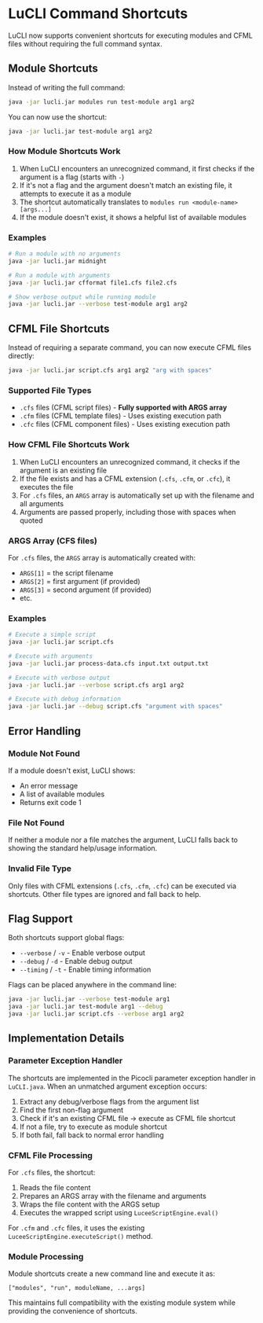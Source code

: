 # LuCLI Command Shortcuts

LuCLI now supports convenient shortcuts for executing modules and CFML files without requiring the full command syntax.

## Module Shortcuts

Instead of writing the full command:
```bash
java -jar lucli.jar modules run test-module arg1 arg2
```

You can now use the shortcut:
```bash
java -jar lucli.jar test-module arg1 arg2
```

### How Module Shortcuts Work

1. When LuCLI encounters an unrecognized command, it first checks if the argument is a flag (starts with `-`)
2. If it's not a flag and the argument doesn't match an existing file, it attempts to execute it as a module
3. The shortcut automatically translates to `modules run <module-name> [args...]`
4. If the module doesn't exist, it shows a helpful list of available modules

### Examples

```bash
# Run a module with no arguments
java -jar lucli.jar midnight

# Run a module with arguments  
java -jar lucli.jar cfformat file1.cfs file2.cfs

# Show verbose output while running module
java -jar lucli.jar --verbose test-module arg1 arg2
```

## CFML File Shortcuts

Instead of requiring a separate command, you can now execute CFML files directly:

```bash
java -jar lucli.jar script.cfs arg1 arg2 "arg with spaces"
```

### Supported File Types

- `.cfs` files (CFML script files) - **Fully supported with ARGS array**
- `.cfm` files (CFML template files) - Uses existing execution path
- `.cfc` files (CFML component files) - Uses existing execution path

### How CFML File Shortcuts Work

1. When LuCLI encounters an unrecognized command, it checks if the argument is an existing file
2. If the file exists and has a CFML extension (`.cfs`, `.cfm`, or `.cfc`), it executes the file
3. For `.cfs` files, an `ARGS` array is automatically set up with the filename and all arguments
4. Arguments are passed properly, including those with spaces when quoted

### ARGS Array (CFS files)

For `.cfs` files, the `ARGS` array is automatically created with:
- `ARGS[1]` = the script filename  
- `ARGS[2]` = first argument (if provided)
- `ARGS[3]` = second argument (if provided)
- etc.

### Examples

```bash
# Execute a simple script
java -jar lucli.jar script.cfs

# Execute with arguments
java -jar lucli.jar process-data.cfs input.txt output.txt

# Execute with verbose output
java -jar lucli.jar --verbose script.cfs arg1 arg2

# Execute with debug information
java -jar lucli.jar --debug script.cfs "argument with spaces"
```

## Error Handling

### Module Not Found
If a module doesn't exist, LuCLI shows:
- An error message
- A list of available modules
- Returns exit code 1

### File Not Found  
If neither a module nor a file matches the argument, LuCLI falls back to showing the standard help/usage information.

### Invalid File Type
Only files with CFML extensions (`.cfs`, `.cfm`, `.cfc`) can be executed via shortcuts. Other file types are ignored and fall back to help.

## Flag Support

Both shortcuts support global flags:
- `--verbose` / `-v` - Enable verbose output
- `--debug` / `-d` - Enable debug output  
- `--timing` / `-t` - Enable timing information

Flags can be placed anywhere in the command line:
```bash
java -jar lucli.jar --verbose test-module arg1
java -jar lucli.jar test-module arg1 --debug
java -jar lucli.jar script.cfs --verbose arg1 arg2
```

## Implementation Details

### Parameter Exception Handler
The shortcuts are implemented in the Picocli parameter exception handler in `LuCLI.java`. When an unmatched argument exception occurs:

1. Extract any debug/verbose flags from the argument list
2. Find the first non-flag argument  
3. Check if it's an existing CFML file → execute as CFML file shortcut
4. If not a file, try to execute as module shortcut
5. If both fail, fall back to normal error handling

### CFML File Processing
For `.cfs` files, the shortcut:
1. Reads the file content
2. Prepares an ARGS array with the filename and arguments
3. Wraps the file content with the ARGS setup
4. Executes the wrapped script using `LuceeScriptEngine.eval()`

For `.cfm` and `.cfc` files, it uses the existing `LuceeScriptEngine.executeScript()` method.

### Module Processing  
Module shortcuts create a new command line and execute it as:
```
["modules", "run", moduleName, ...args]
```

This maintains full compatibility with the existing module system while providing the convenience of shortcuts.